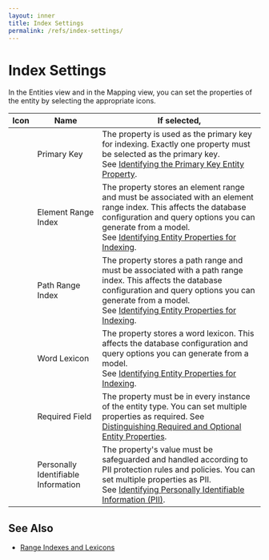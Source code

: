 ```yaml
---
layout: inner
title: Index Settings
permalink: /refs/index-settings/
---
```


# Index Settings

In the Entities view and in the Mapping view, you can set the properties of the entity by selecting the appropriate icons.

| Icon | Name | If selected, |
|------|------|--------------|
| <i class="fa fa-key"></i> | Primary Key | The property is used as the primary key for indexing. Exactly one property must be selected as the primary key. <br>See [Identifying the Primary Key Entity Property](https://docs.marklogic.com/guide/entity-services/models#id_43651). |
| <i class="fa fa-bolt"></i> | Element Range Index | The property stores an element range and must be associated with an element range index. This affects the database configuration and query options you can generate from a model. <br>See [Identifying Entity Properties for Indexing](https://docs.marklogic.com/guide/entity-services/models#id_25826). |
| <i class="fa fa-code"></i> | Path Range Index | The property stores a path range and must be associated with a path range index. This affects the database configuration and query options you can generate from a model. <br>See [Identifying Entity Properties for Indexing](https://docs.marklogic.com/guide/entity-services/models#id_25826). |
| <i class="fa fa-won"></i> | Word Lexicon | The property stores a word lexicon. This affects the database configuration and query options you can generate from a model. <br>See [Identifying Entity Properties for Indexing](https://docs.marklogic.com/guide/entity-services/models#id_25826). |
| <i class="fa fa-exclamation"></i> | Required Field | The property must be in every instance of the entity type. You can set multiple properties as required. See [Distinguishing Required and Optional Entity Properties](https://docs.marklogic.com/guide/entity-services/models#id_92216). |
| <i class="fa fa-lock"></i> | Personally Identifiable Information | The property's value must be safeguarded and handled according to PII protection rules and policies. You can set multiple properties as PII. <br>See [Identifying Personally Identifiable Information (PII)](https://docs.marklogic.com/guide/entity-services/models#id_33998). |

## See Also
- [Range Indexes and Lexicons](https://docs.marklogic.com/guide/admin/range_index)
